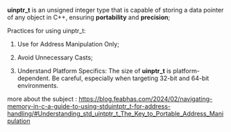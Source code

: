 **uinptr_t** is an unsigned integer type
that is capable of storing a data pointer
of any object in C++, ensuring **portability** and
**precision**;

Practices for using uinptr_t:

1. Use for Address Manipulation Only;

2. Avoid Unnecessary Casts;

3. Understand Platform Specifics:
    The size of **uinptr_t** is platform-dependent.
    Be careful, especially when targeting 32-bit and
    64-bit environments.

more about the subject : https://blog.feabhas.com/2024/02/navigating-memory-in-c-a-guide-to-using-stduintptr_t-for-address-handling/#Understanding_std_uintptr_t_The_Key_to_Portable_Address_Manipulation